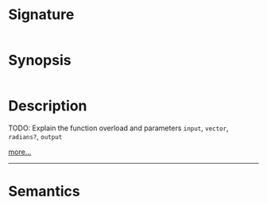 # Signature
```vikid-signature
```

# Synopsis
```vikid-synopsis
```

# Description
TODO: Explain the function overload and parameters `input`, `vector`, `radians?`, `output`

[more...](https://en.wikipedia.org/wiki/Dot_product#Geometric_definition)

----
# Semantics
